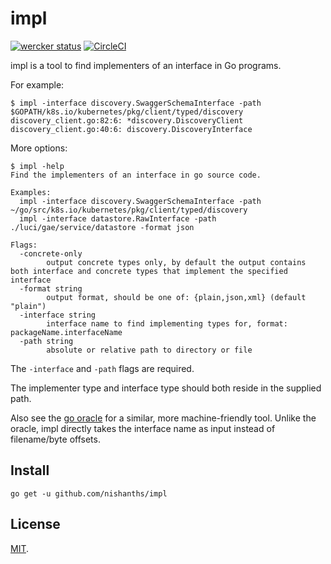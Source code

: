 # impl

[![wercker status](https://app.wercker.com/status/cbdba36a399298dc7483ea16c241a6aa/s/master "wercker status")](https://app.wercker.com/project/bykey/cbdba36a399298dc7483ea16c241a6aa) 
[![CircleCI](https://circleci.com/gh/nishanths/impl.svg?style=svg)](https://circleci.com/gh/nishanths/impl)

impl is a tool to find implementers of an interface in Go programs.

For example:

```
$ impl -interface discovery.SwaggerSchemaInterface -path $GOPATH/k8s.io/kubernetes/pkg/client/typed/discovery 
discovery_client.go:82:6: *discovery.DiscoveryClient
discovery_client.go:40:6: discovery.DiscoveryInterface
```

More options: 

```
$ impl -help
Find the implementers of an interface in go source code.

Examples:
  impl -interface discovery.SwaggerSchemaInterface -path ~/go/src/k8s.io/kubernetes/pkg/client/typed/discovery
  impl -interface datastore.RawInterface -path ./luci/gae/service/datastore -format json 

Flags:
  -concrete-only
    	output concrete types only, by default the output contains both interface and concrete types that implement the specified interface
  -format string
    	output format, should be one of: {plain,json,xml} (default "plain")
  -interface string
    	interface name to find implementing types for, format: packageName.interfaceName
  -path string
    	absolute or relative path to directory or file
```

The `-interface` and `-path` flags are required.

The implementer type and interface type should both reside in the supplied path.

Also see the [go oracle](https://godoc.org/golang.org/x/tools/cmd/oracle) for a similar, more machine-friendly tool. Unlike the oracle, impl directly takes the interface name as input instead of filename/byte offsets.

## Install

```
go get -u github.com/nishanths/impl
```

## License

[MIT](https://nishanths.mit-license.org).
